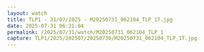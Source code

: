 ```yaml
---
layout: watch
title: TLP1 - 31/07/2025 - M20250731_062104_TLP_1T.jpg
date: 2025-07-31 06:21:04
permalink: /2025/07/31/watch/M20250731_062104_TLP_1
capture: TLP1/2025/202507/20250730/M20250731_062104_TLP_1T.jpg
---
```

